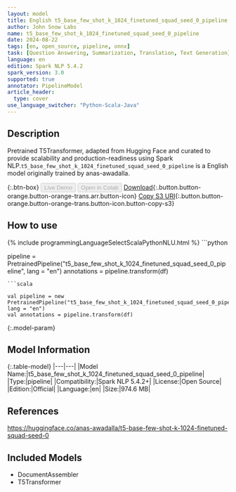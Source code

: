 ```yaml
---
layout: model
title: English t5_base_few_shot_k_1024_finetuned_squad_seed_0_pipeline pipeline T5Transformer from anas-awadalla
author: John Snow Labs
name: t5_base_few_shot_k_1024_finetuned_squad_seed_0_pipeline
date: 2024-08-22
tags: [en, open_source, pipeline, onnx]
task: [Question Answering, Summarization, Translation, Text Generation]
language: en
edition: Spark NLP 5.4.2
spark_version: 3.0
supported: true
annotator: PipelineModel
article_header:
  type: cover
use_language_switcher: "Python-Scala-Java"
---
```


## Description

Pretrained T5Transformer, adapted from Hugging Face and curated to provide scalability and production-readiness using Spark NLP.`t5_base_few_shot_k_1024_finetuned_squad_seed_0_pipeline` is a English model originally trained by anas-awadalla.

{:.btn-box}
<button class="button button-orange" disabled>Live Demo</button>
<button class="button button-orange" disabled>Open in Colab</button>
[Download](https://s3.amazonaws.com/auxdata.johnsnowlabs.com/public/models/t5_base_few_shot_k_1024_finetuned_squad_seed_0_pipeline_en_5.4.2_3.0_1724292267294.zip){:.button.button-orange.button-orange-trans.arr.button-icon}
[Copy S3 URI](s3://auxdata.johnsnowlabs.com/public/models/t5_base_few_shot_k_1024_finetuned_squad_seed_0_pipeline_en_5.4.2_3.0_1724292267294.zip){:.button.button-orange.button-orange-trans.button-icon.button-copy-s3}

## How to use



<div class="tabs-box" markdown="1">
{% include programmingLanguageSelectScalaPythonNLU.html %}
```python

pipeline = PretrainedPipeline("t5_base_few_shot_k_1024_finetuned_squad_seed_0_pipeline", lang = "en")
annotations =  pipeline.transform(df)   

```
```scala

val pipeline = new PretrainedPipeline("t5_base_few_shot_k_1024_finetuned_squad_seed_0_pipeline", lang = "en")
val annotations = pipeline.transform(df)

```
</div>

{:.model-param}
## Model Information

{:.table-model}
|---|---|
|Model Name:|t5_base_few_shot_k_1024_finetuned_squad_seed_0_pipeline|
|Type:|pipeline|
|Compatibility:|Spark NLP 5.4.2+|
|License:|Open Source|
|Edition:|Official|
|Language:|en|
|Size:|974.6 MB|

## References

https://huggingface.co/anas-awadalla/t5-base-few-shot-k-1024-finetuned-squad-seed-0

## Included Models

- DocumentAssembler
- T5Transformer